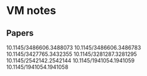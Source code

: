 # VM notes

## Papers

10.1145/3486606.3488073
10.1145/3486606.3486783
10.1145/3427765.3432355
10.1145/3281287.3281295
10.1145/2542142.2542144
10.1145/1941054.1941059
10.1145/1941054.1941058
